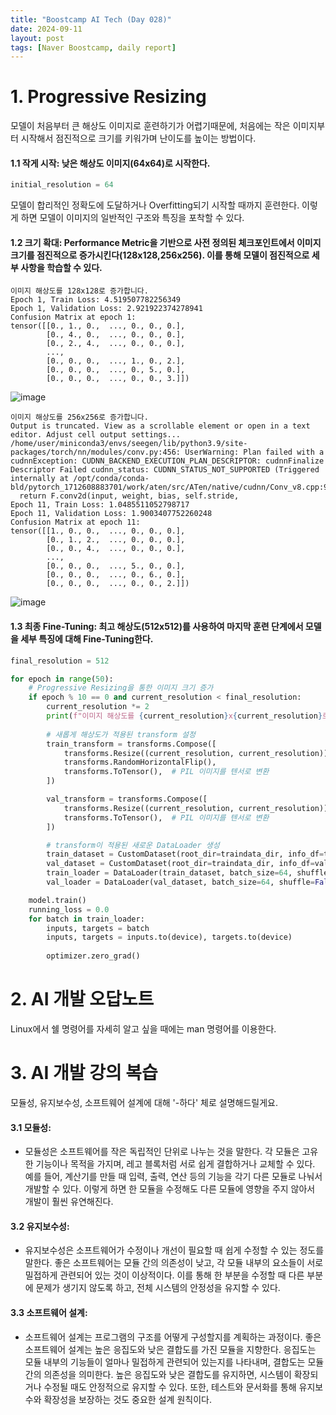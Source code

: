 ```yaml
---
title: "Boostcamp AI Tech (Day 028)"
date: 2024-09-11
layout: post
tags: [Naver Boostcamp, daily report]
---
```


# 1. Progressive Resizing
모델이 처음부터 큰 해상도 이미지로 훈련하기가 어렵기때문에, 처음에는 작은 이미지부터 시작해서 점진적으로 크기를 키워가며 난이도를 높이는 방법이다.

#### 1.1 작게 시작: 낮은 해상도 이미지(64x64)로 시작한다. 
```python
initial_resolution = 64
```
모델이 합리적인 정확도에 도달하거나 Overfitting되기 시작할 때까지 훈련한다. 이렇게 하면 모델이 이미지의 일반적인 구조와 특징을 포착할 수 있다.

#### 1.2 크기 확대: Performance Metric을 기반으로 사전 정의된 체크포인트에서 이미지 크기를 점진적으로 증가시킨다(128x128,256x256). 이를 통해 모델이 점진적으로 세부 사항을 학습할 수 있다.
```shell
이미지 해상도를 128x128로 증가합니다.
Epoch 1, Train Loss: 4.519507782256349
Epoch 1, Validation Loss: 2.921922374278941
Confusion Matrix at epoch 1:
tensor([[0., 1., 0.,  ..., 0., 0., 0.],
        [0., 4., 0.,  ..., 0., 0., 0.],
        [0., 2., 4.,  ..., 0., 0., 0.],
        ...,
        [0., 0., 0.,  ..., 1., 0., 2.],
        [0., 0., 0.,  ..., 0., 5., 0.],
        [0., 0., 0.,  ..., 0., 0., 3.]])
```
![image](https://github.com/user-attachments/assets/d4ef6c37-1d72-4e8c-982d-d9e089dcf062)

```
이미지 해상도를 256x256로 증가합니다.
Output is truncated. View as a scrollable element or open in a text editor. Adjust cell output settings...
/home/user/miniconda3/envs/seegen/lib/python3.9/site-packages/torch/nn/modules/conv.py:456: UserWarning: Plan failed with a cudnnException: CUDNN_BACKEND_EXECUTION_PLAN_DESCRIPTOR: cudnnFinalize Descriptor Failed cudnn_status: CUDNN_STATUS_NOT_SUPPORTED (Triggered internally at /opt/conda/conda-bld/pytorch_1712608883701/work/aten/src/ATen/native/cudnn/Conv_v8.cpp:919.)
  return F.conv2d(input, weight, bias, self.stride,
Epoch 11, Train Loss: 1.0485511052798717
Epoch 11, Validation Loss: 1.9003407752260248
Confusion Matrix at epoch 11:
tensor([[1., 0., 0.,  ..., 0., 0., 0.],
        [0., 1., 2.,  ..., 0., 0., 0.],
        [0., 0., 4.,  ..., 0., 0., 0.],
        ...,
        [0., 0., 0.,  ..., 5., 0., 0.],
        [0., 0., 0.,  ..., 0., 6., 0.],
        [0., 0., 0.,  ..., 0., 0., 2.]])
```

![image](https://github.com/user-attachments/assets/307da392-0d90-4795-81a5-123e692b15d1)

#### 1.3 최종 Fine-Tuning: 최고 해상도(512x512)를 사용하여 마지막 훈련 단계에서 모델을 세부 특징에 대해 Fine-Tuning한다.
```python
final_resolution = 512
```
```python
for epoch in range(50):
    # Progressive Resizing을 통한 이미지 크기 증가
    if epoch % 10 == 0 and current_resolution < final_resolution:
        current_resolution *= 2
        print(f"이미지 해상도를 {current_resolution}x{current_resolution}로 증가합니다.")
        
        # 새롭게 해상도가 적용된 transform 설정
        train_transform = transforms.Compose([
            transforms.Resize((current_resolution, current_resolution)),
            transforms.RandomHorizontalFlip(),
            transforms.ToTensor(),  # PIL 이미지를 텐서로 변환
        ])

        val_transform = transforms.Compose([
            transforms.Resize((current_resolution, current_resolution)),
            transforms.ToTensor(),  # PIL 이미지를 텐서로 변환
        ])

        # transform이 적용된 새로운 DataLoader 생성
        train_dataset = CustomDataset(root_dir=traindata_dir, info_df=train_df, transform=train_transform)
        val_dataset = CustomDataset(root_dir=traindata_dir, info_df=val_df, transform=val_transform)
        train_loader = DataLoader(train_dataset, batch_size=64, shuffle=True)
        val_loader = DataLoader(val_dataset, batch_size=64, shuffle=False)

    model.train()
    running_loss = 0.0
    for batch in train_loader:
        inputs, targets = batch
        inputs, targets = inputs.to(device), targets.to(device)
        
        optimizer.zero_grad()
```

# 2. AI 개발 오답노트
Linux에서 쉘 명령어를 자세히 알고 싶을 때에는 man 명령어를 이용한다.

# 3. AI 개발 강의 복습
모듈성, 유지보수성, 소프트웨어 설계에 대해 '-하다' 체로 설명해드릴게요.

#### 3.1 **모듈성**:
   - 모듈성은 소프트웨어를 작은 독립적인 단위로 나누는 것을 말한다. 각 모듈은 고유한 기능이나 목적을 가지며, 레고 블록처럼 서로 쉽게 결합하거나 교체할 수 있다. 예를 들어, 계산기를 만들 때 입력, 출력, 연산 등의 기능을 각기 다른 모듈로 나눠서 개발할 수 있다. 이렇게 하면 한 모듈을 수정해도 다른 모듈에 영향을 주지 않아서 개발이 훨씬 유연해진다.

#### 3.2 **유지보수성**:
   - 유지보수성은 소프트웨어가 수정이나 개선이 필요할 때 쉽게 수정할 수 있는 정도를 말한다. 좋은 소프트웨어는 모듈 간의 의존성이 낮고, 각 모듈 내부의 요소들이 서로 밀접하게 관련되어 있는 것이 이상적이다. 이를 통해 한 부분을 수정할 때 다른 부분에 문제가 생기지 않도록 하고, 전체 시스템의 안정성을 유지할 수 있다.

#### 3.3 **소프트웨어 설계**:
   - 소프트웨어 설계는 프로그램의 구조를 어떻게 구성할지를 계획하는 과정이다. 좋은 소프트웨어 설계는 높은 응집도와 낮은 결합도를 가진 모듈을 지향한다. 응집도는 모듈 내부의 기능들이 얼마나 밀접하게 관련되어 있는지를 나타내며, 결합도는 모듈 간의 의존성을 의미한다. 높은 응집도와 낮은 결합도를 유지하면, 시스템이 확장되거나 수정될 때도 안정적으로 유지할 수 있다. 또한, 테스트와 문서화를 통해 유지보수와 확장성을 보장하는 것도 중요한 설계 원칙이다.
